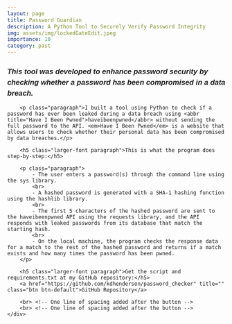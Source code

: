 ```yaml
---
layout: page
title: Password Guardian
description: A Python Tool to Securely Verify Password Integrity
img: assets/img/lockedGateEdit.jpeg
importance: 10
category: past
---
```


<style>
    /* Custom CSS for formatting */
    .larger-font {
        font-size: 1.2em;
        line-height: 1.5; /* Increase line height for better readability */
        font-family: Arial, Helvetica, sans-serif; /* Change font family */
    }
    
    .paragraph {
        margin-bottom: 10px; /* Add margin bottom for paragraphs */
        font-family: Arial, Helvetica, sans-serif; /* Change font family */
    }
</style>

<div class="row">
    <div class="col-12 mt-3 mt-md-0">
        <h5 class="larger-font paragraph">This tool was developed to enhance password security by checking whether a password has been compromised in a data breach.</h5>

        <p class="paragraph">I built a tool using Python to check if a password has ever been leaked during a data breach using <abbr title="Have I Been Pwned">haveibeenpwned</abbr> without sending the full password to the API. <em>Have I Been Pwned</em> is a website that allows users to check whether their personal data has been compromised by data breaches.</p>

        <h5 class="larger-font paragraph">This is what the program does step-by-step:</h5>

        <p class="paragraph">
            - The user enters a password(s) through the command line using the sys library.
            <br>
            - A hashed password is generated with a SHA-1 hashing function using the hashlib library.
            <br>
            - The first 5 characters of the hashed password are sent to the haveibeenpwned API using the requests library, and the API responds with leaked passwords from its database that match the starting hash.
            <br>
            - On the local machine, the program checks the response data for a match to the rest of the hashed password and returns if a match exists and how many times the password has been pwned.
        </p>

        <h5 class="larger-font paragraph">Get the script and requirements.txt at my GitHub repository:</h5>
        <a href="https://github.com/kdhenderson/password_checker" title="" class="btn btn-default">GitHub Repository</a>

        <br> <!-- One line of spacing added after the button -->
        <br> <!-- One line of spacing added after the button -->
    </div>
</div>
